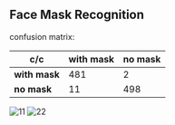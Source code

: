 
## Face Mask Recognition

confusion matrix:

  c/c | with mask | no mask
--- | --- | --- 
**with mask** | 481 | 2
**no mask** | 11 | 498





![11](https://user-images.githubusercontent.com/80622132/138011812-b271b515-c85f-4b9b-a7bc-2d9b8529f644.JPG)
![22](https://user-images.githubusercontent.com/80622132/138011819-d79e33c0-562a-4c6c-9dc6-2845c4074e80.JPG)

